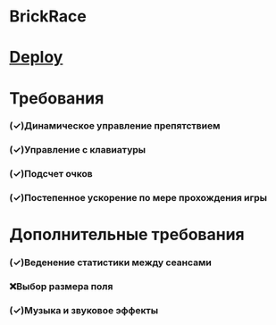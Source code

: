 # BrickRace

# [Deploy](https://represent-6813b.web.app)

# Требования

### (&check;)Динамическое управление препятствием
### (&check;)Управление с клавиатуры
### (&check;)Подсчет очков
### (&check;)Постепенное ускорение по мере прохождения игры

# Дополнительные требования

### (&check;)Веденение статистики между сеансами
### &#10060;Выбор размера поля
### (&check;)Музыка и звуковое эффекты
